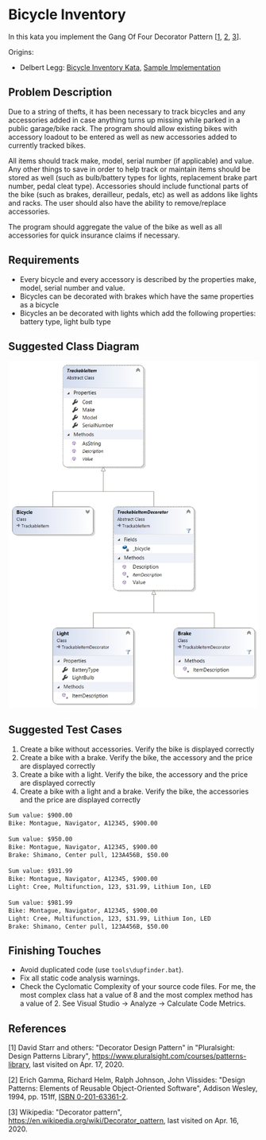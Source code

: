 # Bicycle Inventory

In this kata you implement the Gang Of Four Decorator Pattern [[1](#ref-1), [2](#ref-2), [3](#ref-3)].

Origins:

- Delbert Legg: [Bicycle Inventory Kata](https://gist.github.com/delbertlegg/1dc4ae8950c19c7c2407ec52bbd4aef0), [Sample Implementation](https://github.com/delbertlegg/Design-pattern-katas)

## Problem Description

Due to a string of thefts, it has been necessary to track bicycles and any accessories added in case anything turns up missing while parked in a public garage/bike rack. The program should allow existing bikes with accessory loadout to be entered as well as new accessories added to currently tracked bikes.

All items should track make, model, serial number (if applicable) and value. Any other things to save in order to help track or maintain items should be stored as well (such as bulb/battery types for lights, replacement brake part number, pedal cleat type). Accessories should include functional parts of the bike (such as brakes, derailleur, pedals, etc) as well as addons like lights and racks. The user should also have the ability to remove/replace accessories.

The program should aggregate the value of the bike as well as all accessories for quick insurance claims if necessary.

## Requirements

- Every bicycle and every accessory is described by the properties make, model, serial number and value.
- Bicycles can be decorated with brakes which have the same properties as a bicycle
- Bicycles an be decorated with lights which add the following properties: battery type, light bulb type

## Suggested Class Diagram

![Decorator Pattern](DecoratorPattern.png)

## Suggested Test Cases

1. Create a bike without accessories. Verify the bike is displayed correctly
2. Create a bike with a brake. Verify the bike, the accessory and the price are displayed correctly
3. Create a bike with a light. Verify the bike, the accessory and the price are displayed correctly
4. Create a bike with a light and a brake. Verify the bike, the accessories and the price are displayed correctly

```
Sum value: $900.00
Bike: Montague, Navigator, A12345, $900.00

Sum value: $950.00
Bike: Montague, Navigator, A12345, $900.00
Brake: Shimano, Center pull, 123A456B, $50.00

Sum value: $931.99
Bike: Montague, Navigator, A12345, $900.00
Light: Cree, Multifunction, 123, $31.99, Lithium Ion, LED

Sum value: $981.99
Bike: Montague, Navigator, A12345, $900.00
Light: Cree, Multifunction, 123, $31.99, Lithium Ion, LED
Brake: Shimano, Center pull, 123A456B, $50.00
```

## Finishing Touches

- Avoid duplicated code (use `tools\dupfinder.bat`).
- Fix all static code analysis warnings.
- Check the Cyclomatic Complexity of your source code files. For me, the most complex class hat a value of 8 and the most complex method has a value of 2. See Visual Studio -> Analyze -> Calculate Code Metrics.

## References

<a name="ref-1">[1]</a> David Starr and others: "Decorator Design Pattern" in "Pluralsight: Design Patterns Library", https://www.pluralsight.com/courses/patterns-library, last visited on Apr. 17, 2020.

<a name="ref-2">[2]</a> Erich Gamma, Richard Helm, Ralph Johnson, John Vlissides: "Design Patterns: Elements of Reusable Object-Oriented Software", Addison Wesley, 1994, pp. 151ff, [ISBN 0-201-63361-2](https://en.wikipedia.org/wiki/Special:BookSources/0-201-63361-2).

<a name="ref-3">[3]</a> Wikipedia: "Decorator pattern", https://en.wikipedia.org/wiki/Decorator_pattern, last visited on Apr. 16, 2020.

